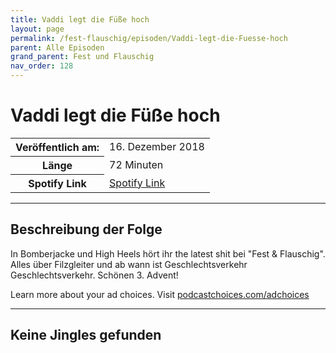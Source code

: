 ```yaml
---
title: Vaddi legt die Füße hoch
layout: page
permalink: /fest-flauschig/episoden/Vaddi-legt-die-Fuesse-hoch
parent: Alle Episoden
grand_parent: Fest und Flauschig
nav_order: 128
---
```


# Vaddi legt die Füße hoch
<table class="resp-table dcf-table dcf-table-responsive dcf-table-bordered dcf-table-striped dcf-w-100%">
                    <tbody>
                        <tr>
                            <th scope="row">Veröffentlich am:</th>
                            <td data-label="Veröffentlich am:">16. Dezember 2018</td>
                        </tr>
                        <tr>
                            <th scope="row">Länge </th>
                            <td data-label="Länge ">72 Minuten</td>
                        </tr><tr>
                                <th scope="row">Spotify Link</th>
                                <td data-label="Spotify Link"><a href="https://open.spotify.com/episode/1eHuib0idyjecZbSjhKlnk">Spotify Link</a></td>
                            </tr></tbody>
                </table>

***

## Beschreibung der Folge

<div>
In Bomberjacke und High Heels hört ihr the latest shit bei "Fest &amp; Flauschig". Alles über Filzgleiter und ab wann ist Geschlechtsverkehr Geschlechtsverkehr. Schönen 3. Advent!<p> </p><p>Learn more about your ad choices. Visit <a href="https://podcastchoices.com/adchoices">podcastchoices.com/adchoices</a></p>  
</div>

***

## Keine Jingles gefunden